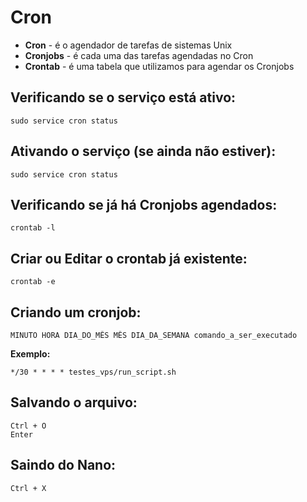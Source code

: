 # Cron


- **Cron** - é o agendador de tarefas de sistemas Unix
- **Cronjobs** - é cada uma das tarefas agendadas no Cron
- **Crontab** - é uma tabela que utilizamos para agendar os Cronjobs


## Verificando se o serviço está ativo:
```
sudo service cron status
```

## Ativando o serviço (se ainda não estiver):
```
sudo service cron status
```

## Verificando se já há Cronjobs agendados:
```
crontab -l
```

## Criar ou Editar o crontab já existente:
```
crontab -e
```

## Criando um cronjob:

```
MINUTO HORA DIA_DO_MÊS MÊS DIA_DA_SEMANA comando_a_ser_executado
```

**Exemplo:**
```
*/30 * * * * testes_vps/run_script.sh
```

## Salvando o arquivo:
```
Ctrl + O
Enter
```

## Saindo do Nano:
```
Ctrl + X
```